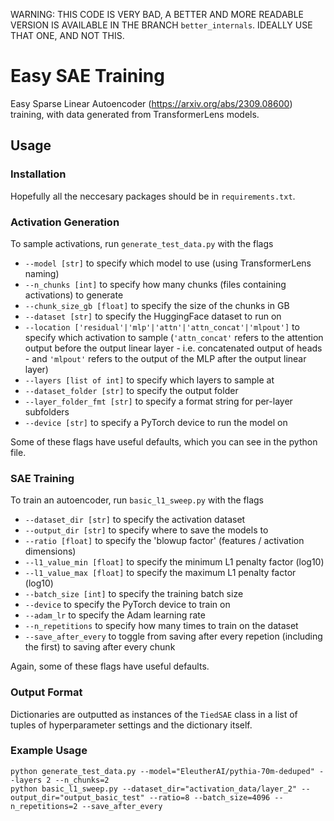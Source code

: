 WARNING: THIS CODE IS VERY BAD, A BETTER AND MORE READABLE VERSION IS AVAILABLE IN THE BRANCH `better_internals`. IDEALLY USE THAT ONE, AND NOT THIS.

# Easy SAE Training
Easy Sparse Linear Autoencoder (https://arxiv.org/abs/2309.08600) training, with data generated from TransformerLens models.

## Usage

### Installation
Hopefully all the neccesary packages should be in `requirements.txt`.

### Activation Generation
To sample activations, run `generate_test_data.py` with the flags
- `--model [str]` to specify which model to use (using TransformerLens naming)
- `--n_chunks [int]` to specify how many chunks (files containing activations) to generate
- `--chunk_size_gb [float]` to specify the size of the chunks in GB
- `--dataset [str]` to specify the HuggingFace dataset to run on
- `--location ['residual'|'mlp'|'attn'|'attn_concat'|'mlpout']` to specify which activation to sample (`'attn_concat'` refers to the attention output before the output linear layer - i.e. concatenated output of heads - and `'mlpout'` refers to the output of the MLP after the output linear layer)
- `--layers [list of int]` to specify which layers to sample at
- `--dataset_folder [str]` to specify the output folder
- `--layer_folder_fmt [str]` to specify a format string for per-layer subfolders
- `--device [str]` to specify a PyTorch device to run the model on

Some of these flags have useful defaults, which you can see in the python file.

### SAE Training
To train an autoencoder, run `basic_l1_sweep.py` with the flags
- `--dataset_dir [str]` to specify the activation dataset
- `--output_dir [str]` to specify where to save the models to
- `--ratio [float]` to specify the 'blowup factor' (features / activation dimensions)
- `--l1_value_min [float]` to specify the minimum L1 penalty factor (log10)
- `--l1_value_max [float]` to specify the maximum L1 penalty factor (log10)
- `--batch_size [int]` to specify the training batch size
- `--device` to specify the PyTorch device to train on
- `--adam_lr` to specify the Adam learning rate
- `--n_repetitions` to specify how many times to train on the dataset
- `--save_after_every` to toggle from saving after every repetion (including the first) to saving after every chunk

Again, some of these flags have useful defaults.

### Output Format

Dictionaries are outputted as instances of the `TiedSAE` class in a list of tuples of hyperparameter settings and the dictionary itself.

### Example Usage

```
python generate_test_data.py --model="EleutherAI/pythia-70m-deduped" --layers 2 --n_chunks=2
python basic_l1_sweep.py --dataset_dir="activation_data/layer_2" --output_dir="output_basic_test" --ratio=8 --batch_size=4096 --n_repetitions=2 --save_after_every
```